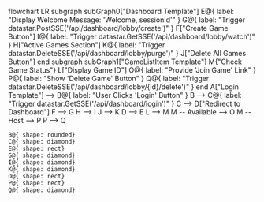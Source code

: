 flowchart LR
subgraph subGraph0["Dashboard Template"]
E@{ label: "Display Welcome Message: 'Welcome, sessionId'" }
G@{ label: "Trigger datastar.PostSSE('/api/dashboard/lobby/create')" }
F["Create Game Button"]
I@{ label: "Trigger datastar.GetSSE('/api/dashboard/lobby/watch')" }
H["Active Games Section"]
K@{ label: "Trigger datastar.DeleteSSE('/api/dashboard/lobby/purge')" }
J["Delete All Games Button"]
end
subgraph subGraph1["GameListItem Template"]
M{"Check Game Status"}
L["Display Game ID"]
O@{ label: "Provide 'Join Game' Link" }
P@{ label: "Show 'Delete Game' Button" }
Q@{ label: "Trigger datastar.DeleteSSE('/api/dashboard/lobby/{id}/delete')" }
end
A["Login Template"] --> B@{ label: "User Clicks 'Login' Button" }
B --> C@{ label: "Trigger datastar.GetSSE('/api/dashboard/login')" }
C --> D["Redirect to Dashboard"]
F --> G
H --> I
J --> K
D --> E
L --> M
M -- Available --> O
M -- Host --> P
P --> Q

    B@{ shape: rounded}
    C@{ shape: diamond}
    E@{ shape: rect}
    G@{ shape: diamond}
    I@{ shape: diamond}
    K@{ shape: diamond}
    O@{ shape: rect}
    P@{ shape: rect}
    Q@{ shape: diamond}
